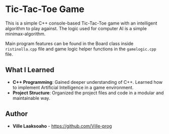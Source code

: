 # Tic-Tac-Toe Game

This is a simple C++ console-based Tic-Tac-Toe game with an intelligent
algorithm to play against. The logic used for computer AI is a simple
minimax-algorithm.

Main program features can be found in the Board class inside `ristinolla.cpp` file and game logic helper functions in the `gamelogic.cpp` file.

## What I Learned
- **C++ Programming**: Gained deeper understanding of C++. Learned how to implement Artificial Intelligence in a game environment.
- **Project Structure**: Organized the project files and code in a modular and maintainable way.

## Author
- **Ville Laaksoaho** - https://github.com/Ville-prog
